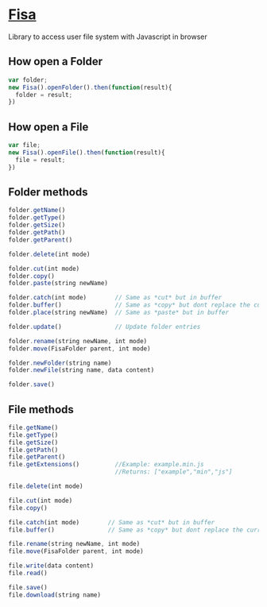 # [Fisa](# "File System Access" )
Library to access user file system with Javascript in browser

## How open a Folder
```javascript
var folder;
new Fisa().openFolder().then(function(result){
  folder = result;
})
```

## How open a File
```javascript
var file;
new Fisa().openFile().then(function(result){
  file = result;
})
```

## Folder methods
```javascript
folder.getName()
folder.getType()
folder.getSize()
folder.getPath()
folder.getParent()

folder.delete(int mode)

folder.cut(int mode)
folder.copy()
folder.paste(string newName)

folder.catch(int mode)        // Same as *cut* but in buffer
folder.buffer()               // Same as *copy* but dont replace the currently copied folder/file
folder.place(string newName)  // Same as *paste* but in buffer

folder.update()               // Update folder entries

folder.rename(string newName, int mode)
folder.move(FisaFolder parent, int mode)

folder.newFolder(string name)
folder.newFile(string name, data content)

folder.save()
```

## File methods
```javascript
file.getName()
file.getType()
file.getSize()
file.getPath()
file.getParent()
file.getExtensions()          //Example: example.min.js
                              //Returns: ["example","min","js"]

file.delete(int mode)

file.cut(int mode)
file.copy()

file.catch(int mode)        // Same as *cut* but in buffer
file.buffer()               // Same as *copy* but dont replace the currently copied folder/file

file.rename(string newName, int mode)
file.move(FisaFolder parent, int mode)

file.write(data content)
file.read()

file.save()
file.download(string name)
```
